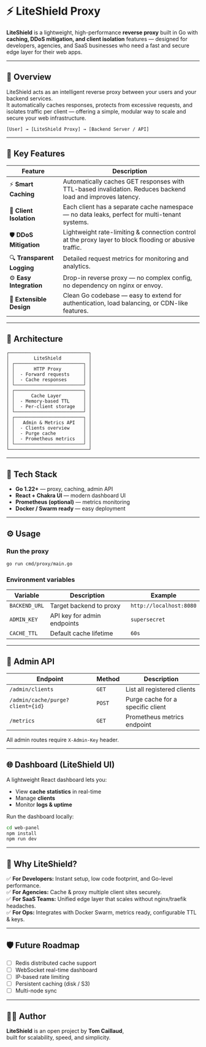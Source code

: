 # ⚡ LiteShield Proxy

**LiteShield** is a lightweight, high-performance **reverse proxy** built in Go with **caching, DDoS mitigation, and client isolation** features — designed for developers, agencies, and SaaS businesses who need a fast and secure edge layer for their web apps.

---

## 🚀 Overview

LiteShield acts as an intelligent reverse proxy between your users and your backend services.  
It automatically caches responses, protects from excessive requests, and isolates traffic per client — offering a simple, modular way to scale and secure your web infrastructure.

```
[User] → [LiteShield Proxy] → [Backend Server / API]
```

---

## 🧠 Key Features

| Feature | Description |
|----------|-------------|
| ⚡ **Smart Caching** | Automatically caches GET responses with TTL-based invalidation. Reduces backend load and improves latency. |
| 🧱 **Client Isolation** | Each client has a separate cache namespace — no data leaks, perfect for multi-tenant systems. |
| 🛡 **DDoS Mitigation** | Lightweight rate-limiting & connection control at the proxy layer to block flooding or abusive traffic. |
| 🔍 **Transparent Logging** | Detailed request metrics for monitoring and analytics. |
| ⚙️ **Easy Integration** | Drop-in reverse proxy — no complex config, no dependency on nginx or envoy. |
| 🧩 **Extensible Design** | Clean Go codebase — easy to extend for authentication, load balancing, or CDN-like features. |

---

## 🧱 Architecture

```
┌─────────────────────────────┐
│         LiteShield          │
│ ┌─────────────────────────┐ │
│ │       HTTP Proxy        │ │
│ │  - Forward requests     │ │
│ │  - Cache responses      │ │
│ └─────────────────────────┘ │
│ ┌─────────────────────────┐ │
│ │      Cache Layer        │ │
│ │  - Memory-based TTL     │ │
│ │  - Per-client storage   │ │
│ └─────────────────────────┘ │
│ ┌─────────────────────────┐ │
│ │   Admin & Metrics API   │ │
│ │  - Clients overview     │ │
│ │  - Purge cache          │ │
│ │  - Prometheus metrics   │ │
│ └─────────────────────────┘ │
└─────────────────────────────┘
```

---

## 🧰 Tech Stack

- **Go 1.22+** — proxy, caching, admin API  
- **React + Chakra UI** — modern dashboard UI  
- **Prometheus (optional)** — metrics monitoring  
- **Docker / Swarm ready** — easy deployment

---

## ⚙️ Usage

### Run the proxy
```bash
go run cmd/proxy/main.go
```

### Environment variables
| Variable | Description | Example |
|-----------|-------------|----------|
| `BACKEND_URL` | Target backend to proxy | `http://localhost:8080` |
| `ADMIN_KEY` | API key for admin endpoints | `supersecret` |
| `CACHE_TTL` | Default cache lifetime | `60s` |

---

## 🧩 Admin API

| Endpoint | Method | Description |
|-----------|---------|-------------|
| `/admin/clients` | `GET` | List all registered clients |
| `/admin/cache/purge?client={id}` | `POST` | Purge cache for a specific client |
| `/metrics` | `GET` | Prometheus metrics endpoint |

All admin routes require `X-Admin-Key` header.

---

## 🌐 Dashboard (LiteShield UI)

A lightweight React dashboard lets you:
- View **cache statistics** in real-time  
- Manage **clients**  
- Monitor **logs & uptime**

Run the dashboard locally:
```bash
cd web-panel
npm install
npm run dev
```

---

## 🧩 Why LiteShield?

✅ **For Developers:** Instant setup, low code footprint, and Go-level performance.  
✅ **For Agencies:** Cache & proxy multiple client sites securely.  
✅ **For SaaS Teams:** Unified edge layer that scales without nginx/traefik headaches.  
✅ **For Ops:** Integrates with Docker Swarm, metrics ready, configurable TTL & keys.

---

## 🛡 Future Roadmap

- [ ] Redis distributed cache support  
- [ ] WebSocket real-time dashboard  
- [ ] IP-based rate limiting  
- [ ] Persistent caching (disk / S3)  
- [ ] Multi-node sync  

---

## 🧑‍💻 Author

**LiteShield** is an open project by **Tom Caillaud**,  
built for scalability, speed, and simplicity.
